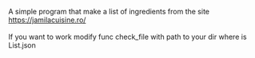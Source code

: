 A simple program that make a list of ingredients from the site https://jamilacuisine.ro/ <br>
<br>
If you want to work modify func check_file with path to your dir where is List.json

